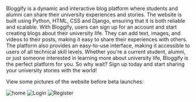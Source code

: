 Bloggify is a dynamic and interactive blog platform where students and alumni can share their university experiences and stories.
The website is built using Python, HTML, CSS and Django, ensuring that it is both reliable and scalable.
With Bloggify, users can sign up for an account and start creating blogs about their university life.
They can add text, images, and videos to their posts, making it easy to share their experiences with others.
The platform also provides an easy-to-use interface, making it accessible to users of all technical skill levels.
Whether you're a current student, alumni, or just someone interested in learning more about university life, Bloggify is the perfect platform for you.
So why wait? Sign up today and start sharing your university stories with the world!

View some pictures of the website before beta launches:

![home](https://user-images.githubusercontent.com/94928557/217137670-032b9b16-7712-4973-9f51-af755a712791.jpg)
![Login](https://user-images.githubusercontent.com/94928557/217137679-cd57c7e8-e6d6-4957-9378-3fe16b0d684b.jpg)
![Register](https://user-images.githubusercontent.com/94928557/217137693-c427ffaf-1320-473d-be60-bb6c9796561f.jpg)
